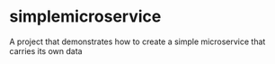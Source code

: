 # simplemicroservice
A project that demonstrates how to create a simple microservice that carries its own data
